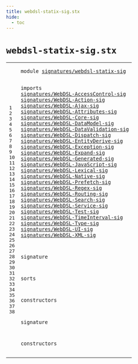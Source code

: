 ```yaml
---
title: webdsl-statix-sig.stx
hide:
  - toc
---
```


# `webdsl-statix-sig.stx`



[pdmosses/webdsl-statix/webdslstatix/src-gen/statix/signatures/webdsl-statix-sig.stx]: https://github.com/pdmosses/webdsl-statix/blob/master/webdslstatix/src-gen/statix/signatures/webdsl-statix-sig.stx "The source file on GitHub"

<div class="stx"><table class="highlighttable"><tbody><tr><td class="linenos"><div class="linenodiv"><pre><span></span>1
2
3
4
5
6
7
8
9
10
11
12
13
14
15
16
17
18
19
20
21
22
23
24
25
26
27
28
29
30
31
32
33
34
35
36
37
38
</pre></div></td>
<td class="code"><pre><code><span class="keyword">module</span> <a href="../../../../trans/static-semantics/webdsl.stx#signatures/webdsl-statix-sig_42_70" id="signatures/webdsl-statix-sig_7_35" title="Referenced at ../../../../trans/static-semantics/webdsl.stx line 4">signatures/webdsl-statix-sig</a>

<span class="keyword">imports</span>
  <a href="../WebDSL-AccessControl-sig.stx#signatures/WebDSL-AccessControl-sig_7_42" id="signatures/WebDSL-AccessControl-sig_47_82" title="Defined at ../WebDSL-AccessControl-sig.stx line 1">signatures/WebDSL-AccessControl-sig</a>
  <a href="../WebDSL-Action-sig.stx#signatures/WebDSL-Action-sig_7_35" id="signatures/WebDSL-Action-sig_85_113" title="Defined at ../WebDSL-Action-sig.stx line 1">signatures/WebDSL-Action-sig</a>
  <a href="../WebDSL-Ajax-sig.stx#signatures/WebDSL-Ajax-sig_7_33" id="signatures/WebDSL-Ajax-sig_116_142" title="Defined at ../WebDSL-Ajax-sig.stx line 1">signatures/WebDSL-Ajax-sig</a>
  <a href="../WebDSL-Attributes-sig.stx#signatures/WebDSL-Attributes-sig_7_39" id="signatures/WebDSL-Attributes-sig_145_177" title="Defined at ../WebDSL-Attributes-sig.stx line 1">signatures/WebDSL-Attributes-sig</a>
  <a href="../WebDSL-Core-sig.stx#signatures/WebDSL-Core-sig_7_33" id="signatures/WebDSL-Core-sig_180_206" title="Defined at ../WebDSL-Core-sig.stx line 1">signatures/WebDSL-Core-sig</a>
  <a href="../WebDSL-DataModel-sig.stx#signatures/WebDSL-DataModel-sig_7_38" id="signatures/WebDSL-DataModel-sig_209_240" title="Defined at ../WebDSL-DataModel-sig.stx line 1">signatures/WebDSL-DataModel-sig</a>
  <a href="../WebDSL-DataValidation-sig.stx#signatures/WebDSL-DataValidation-sig_7_43" id="signatures/WebDSL-DataValidation-sig_243_279" title="Defined at ../WebDSL-DataValidation-sig.stx line 1">signatures/WebDSL-DataValidation-sig</a>
  <a href="../WebDSL-Dispatch-sig.stx#signatures/WebDSL-Dispatch-sig_7_37" id="signatures/WebDSL-Dispatch-sig_282_312" title="Defined at ../WebDSL-Dispatch-sig.stx line 1">signatures/WebDSL-Dispatch-sig</a>
  <a href="../WebDSL-EntityDerive-sig.stx#signatures/WebDSL-EntityDerive-sig_7_41" id="signatures/WebDSL-EntityDerive-sig_315_349" title="Defined at ../WebDSL-EntityDerive-sig.stx line 1">signatures/WebDSL-EntityDerive-sig</a>
  <a href="../WebDSL-Exception-sig.stx#signatures/WebDSL-Exception-sig_7_38" id="signatures/WebDSL-Exception-sig_352_383" title="Defined at ../WebDSL-Exception-sig.stx line 1">signatures/WebDSL-Exception-sig</a>
  <a href="../WebDSL-Expand-sig.stx#signatures/WebDSL-Expand-sig_7_35" id="signatures/WebDSL-Expand-sig_386_414" title="Defined at ../WebDSL-Expand-sig.stx line 1">signatures/WebDSL-Expand-sig</a>
  <a href="../WebDSL-Generated-sig.stx#signatures/WebDSL-Generated-sig_7_38" id="signatures/WebDSL-Generated-sig_417_448" title="Defined at ../WebDSL-Generated-sig.stx line 1">signatures/WebDSL-Generated-sig</a>
  <a href="../WebDSL-JavaScript-sig.stx#signatures/WebDSL-JavaScript-sig_7_39" id="signatures/WebDSL-JavaScript-sig_451_483" title="Defined at ../WebDSL-JavaScript-sig.stx line 1">signatures/WebDSL-JavaScript-sig</a>
  <a href="../WebDSL-Lexical-sig.stx#signatures/WebDSL-Lexical-sig_7_36" id="signatures/WebDSL-Lexical-sig_486_515" title="Defined at ../WebDSL-Lexical-sig.stx line 1">signatures/WebDSL-Lexical-sig</a>
  <a href="../WebDSL-Native-sig.stx#signatures/WebDSL-Native-sig_7_35" id="signatures/WebDSL-Native-sig_518_546" title="Defined at ../WebDSL-Native-sig.stx line 1">signatures/WebDSL-Native-sig</a>
  <a href="../WebDSL-Prefetch-sig.stx#signatures/WebDSL-Prefetch-sig_7_37" id="signatures/WebDSL-Prefetch-sig_549_579" title="Defined at ../WebDSL-Prefetch-sig.stx line 1">signatures/WebDSL-Prefetch-sig</a>
  <a href="../WebDSL-Regex-sig.stx#signatures/WebDSL-Regex-sig_7_34" id="signatures/WebDSL-Regex-sig_582_609" title="Defined at ../WebDSL-Regex-sig.stx line 1">signatures/WebDSL-Regex-sig</a>
  <a href="../WebDSL-Routing-sig.stx#signatures/WebDSL-Routing-sig_7_36" id="signatures/WebDSL-Routing-sig_612_641" title="Defined at ../WebDSL-Routing-sig.stx line 1">signatures/WebDSL-Routing-sig</a>
  <a href="../WebDSL-Search-sig.stx#signatures/WebDSL-Search-sig_7_35" id="signatures/WebDSL-Search-sig_644_672" title="Defined at ../WebDSL-Search-sig.stx line 1">signatures/WebDSL-Search-sig</a>
  <a href="../WebDSL-Service-sig.stx#signatures/WebDSL-Service-sig_7_36" id="signatures/WebDSL-Service-sig_675_704" title="Defined at ../WebDSL-Service-sig.stx line 1">signatures/WebDSL-Service-sig</a>
  <a href="../WebDSL-Test-sig.stx#signatures/WebDSL-Test-sig_7_33" id="signatures/WebDSL-Test-sig_707_733" title="Defined at ../WebDSL-Test-sig.stx line 1">signatures/WebDSL-Test-sig</a>
  <a href="../WebDSL-TimeInterval-sig.stx#signatures/WebDSL-TimeInterval-sig_7_41" id="signatures/WebDSL-TimeInterval-sig_736_770" title="Defined at ../WebDSL-TimeInterval-sig.stx line 1">signatures/WebDSL-TimeInterval-sig</a>
  <a href="../WebDSL-Type-sig.stx#signatures/WebDSL-Type-sig_7_33" id="signatures/WebDSL-Type-sig_773_799" title="Defined at ../WebDSL-Type-sig.stx line 1">signatures/WebDSL-Type-sig</a>
  <a href="../WebDSL-UI-sig.stx#signatures/WebDSL-UI-sig_7_31" id="signatures/WebDSL-UI-sig_802_826" title="Defined at ../WebDSL-UI-sig.stx line 1">signatures/WebDSL-UI-sig</a>
  <a href="../WebDSL-XML-sig.stx#signatures/WebDSL-XML-sig_7_32" id="signatures/WebDSL-XML-sig_829_854" title="Defined at ../WebDSL-XML-sig.stx line 1">signatures/WebDSL-XML-sig</a>

<span class="keyword">signature</span>

  <span class="keyword">sorts</span>

  <span class="keyword">constructors</span>

<span class="keyword">signature</span>

  <span class="keyword">constructors</span>
</code></pre></td></tr></tbody></table></div>